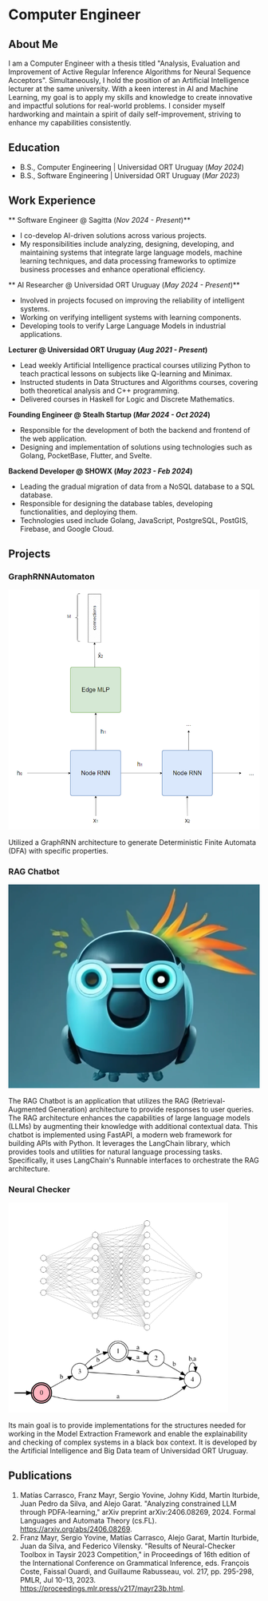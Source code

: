 # Computer Engineer

## About Me

I am a Computer Engineer with a thesis titled "Analysis, Evaluation and Improvement of Active Regular Inference Algorithms for Neural Sequence Acceptors". Simultaneously, I hold the position of an Artificial Intelligence lecturer at the same university. With a keen interest in AI and Machine Learning, my goal is to apply my skills and knowledge to create innovative and impactful solutions for real-world problems. I consider myself hardworking and maintain a spirit of daily self-improvement, striving to enhance my capabilities consistently.

## Education

- B.S., Computer Engineering | Universidad ORT Uruguay  (_May 2024_)
- B.S., Software Engineering | Universidad ORT Uruguay (_Mar 2023_)

## Work Experience

** Software Engineer @ Sagitta (_Nov 2024 - Present_)**

- I co-develop AI-driven solutions across various projects.
- My responsibilities include analyzing, designing, developing, and maintaining systems that integrate large language models, machine learning techniques, and data processing frameworks to optimize business processes and enhance operational efficiency.

** AI Researcher @ Universidad ORT Uruguay (_May 2024 - Present_)**

- Involved in projects focused on improving the reliability of intelligent systems.
- Working on verifying intelligent systems with learning components.
- Developing tools to verify Large Language Models in industrial applications.

**Lecturer @ Universidad ORT Uruguay (_Aug 2021 - Present_)**

- Lead weekly Artificial Intelligence practical courses utilizing Python to teach practical lessons on subjects like Q-learning and Minimax.
- Instructed students in Data Structures and Algorithms courses, covering both theoretical analysis and C++ programming.
- Delivered courses in Haskell for Logic and Discrete Mathematics.

**Founding Engineer @ Stealh Startup (_Mar 2024 - Oct 2024_)**

- Responsible for the development of both the backend and frontend of the web application.
- Designing and implementation of solutions using technologies such as Golang, PocketBase, Flutter, and Svelte.

**Backend Developer @ SHOWX (_May 2023 - Feb 2024_)**

- Leading the gradual migration of data from a NoSQL database to a SQL database.
- Responsible for designing the database tables, developing functionalities, and deploying them.
- Technologies used include Golang, JavaScript, PostgreSQL, PostGIS, Firebase, and Google Cloud.

## Projects

### GraphRNNAutomaton

![image](./assets/img/graph_architecture.png)

Utilized a GraphRNN architecture to generate Deterministic Finite Automata (DFA) with specific properties.

### RAG Chatbot

![image](./assets/img/rag.png)

The RAG Chatbot is an application that utilizes the RAG (Retrieval-Augmented Generation) architecture to provide responses to user queries. The RAG architecture enhances the capabilities of large language models (LLMs) by augmenting their knowledge with additional contextual data. This chatbot is implemented using FastAPI, a modern web framework for building APIs with Python. It leverages the LangChain library, which provides tools and utilities for natural language processing tasks. Specifically, it uses LangChain's Runnable interfaces to orchestrate the RAG architecture.

### Neural Checker

![image](./assets/img/neuralchecker.png)

Its main goal is to provide implementations for the structures needed for working in the Model Extraction Framework and enable the explainability and checking of complex systems in a black box context. It is developed by the Artificial Intelligence and Big Data team of Universidad ORT Uruguay.

## Publications

1. Matías Carrasco, Franz Mayr, Sergio Yovine, Johny Kidd, Martín Iturbide, Juan Pedro da Silva, and Alejo Garat. "Analyzing constrained LLM through PDFA-learning," arXiv preprint arXiv:2406.08269, 2024. Formal Languages and Automata Theory (cs.FL). https://arxiv.org/abs/2406.08269.
2. Franz Mayr, Sergio Yovine, Matías Carrasco, Alejo Garat, Martín Iturbide, Juan da Silva, and Federico Vilensky. "Results of Neural-Checker Toolbox in Taysir 2023 Competition," in Proceedings of 16th edition of the International Conference on Grammatical Inference, eds. François Coste, Faissal Ouardi, and Guillaume Rabusseau, vol. 217, pp. 295-298, PMLR, Jul 10-13, 2023. https://proceedings.mlr.press/v217/mayr23b.html. 
